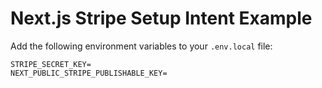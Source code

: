 # Next.js Stripe Setup Intent Example

Add the following environment variables to your `.env.local` file:

```
STRIPE_SECRET_KEY=
NEXT_PUBLIC_STRIPE_PUBLISHABLE_KEY=
```
